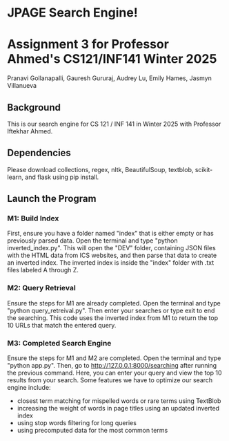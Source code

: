 # JPAGE Search Engine!
# Assignment 3 for Professor Ahmed's CS121/INF141 Winter 2025

Pranavi Gollanapalli, Gauresh Gururaj, Audrey Lu, Emily Hames, Jasmyn Villanueva

## Background

This is our search engine for CS 121 / INF 141 in Winter 2025 with Professor Iftekhar Ahmed.

## Dependencies

Please download collections, regex, nltk, BeautifulSoup, textblob, scikit-learn, and flask using pip install.

## Launch the Program

### M1: Build Index
First, ensure you have a folder named "index" that is either empty or has previously parsed data. Open the terminal and type "python inverted_index.py". This will open the "DEV" folder, containing JSON files with the HTML data from ICS websites, and then parse that data to create an inverted index. The inverted index is inside the "index" folder with .txt files labeled A through Z.

### M2: Query Retrieval
Ensure the steps for M1 are already completed. Open the terminal and type "python query_retreival.py". Then enter your searches or type exit to end the searching. This code uses the inverted index from M1 to return the top 10 URLs that match the entered query.

### M3: Completed Search Engine
Ensure the steps for M1 and M2 are completed. Open the terminal and type "python app.py". Then, go to http://127.0.0.1:8000/searching after running the previous command. Here, you can enter your query and view the top 10 results from your search. Some features we have to optimize our search engine include:
- closest term matching for mispelled words or rare terms using TextBlob
- increasing the weight of words in page titles using an updated inverted index
- using stop words filtering for long queries
- using precomputed data for the most common terms